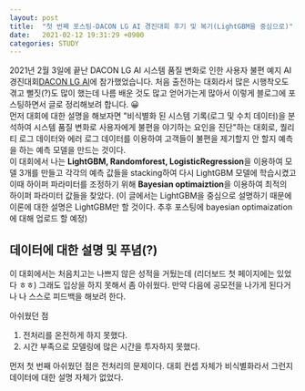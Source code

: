 ```yaml
---
layout: post
title:  "첫 번째 포스팅-DACON LG AI 경진대회 후기 및 복기(LightGBM을 중심으로)"
date:   2021-02-12 19:31:29 +0900
categories: STUDY
---
```


2021년 2월 3일에 끝난 DACON LG AI 시스템 품질 변화로 인한 사용자 불편 예지 AI 경진대회[DACON LG AI](https://dacon.io/competitions/official/235687/overview/)에 참가했었습니다.
처음 출전하는 대회라서 많은 시행착오도 겪고 뻘짓(?)도 많이 했는데 나름 배운 것도 많고 얻어가는게 많아서 이렇게 블로그에 포스팅하면서 글로 정리해보려 합니다. 😀  
먼저 대회에 대한 설명을 해보자면 "비식별화 된 시스템 기록(로그 및 수치 데이터)을 분석하여 시스템 품질 변화로 사용자에게 불편을 야기하는 요인을 진단"하는 대회로, 퀄리티 로그 데이터와 에러 로그 데이터를 이용하여 고객들이 불편을 제기할지 안 할지 예측을 하는 예측 모델을 만드는 것이다.  
이 대회에서 나는 **LightGBM, Randomforest, LogisticRegression**을 이용하여 모델 3개를 만들고 각각의 예측 값들을 stacking하여 다시 LightGBM 모델에 학습시켰고 이때 하이퍼 파라미터를 조정하기 위해 **Bayesian optimaiztion**을 이용하여 최적의 하이퍼 파라미터 값들을 찾았다. (이 글에서는 LightGBM을 중심으로 설명하기 때문에 이론에 대한 설명은 LightGBM만 할 것이다. 추후 포스팅에 bayesian optimaization에 대해 업로드 할 예정)



## 데이터에 대한 설명 및 푸념(?)

이 대회에서는 처음치고는 나쁘지 않은 성적을 거뒀는데 (리더보드 첫 페이지에는 있었다 ㅎㅎ) 그래도 입상을 하지 못해서 좀 아쉬웠다. 만약 다음에 공모전을 나가게 된다거나 나 스스로 피드백을 해보려 한다.

아쉬웠던 점
1. 전처리를 온전하게 하지 못했다.
2. 시간 부족으로 모델링에 많은 시간을 투자하지 못했다. 

먼저 첫 번째 아쉬웠던 점은 전처리의 문제이다. 대회 컨셉 자체가 비식별화라서 그런지 데이터에 대한 설명 자체가 없었다. 
